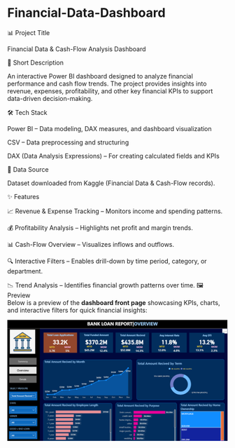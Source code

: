 # Financial-Data-Dashboard
📊 Project Title

Financial Data & Cash-Flow Analysis Dashboard

📌 Short Description

An interactive Power BI dashboard designed to analyze financial performance and cash flow trends. The project provides insights into revenue, expenses, profitability, and other key financial KPIs to support data-driven decision-making.

🛠️ Tech Stack

Power BI – Data modeling, DAX measures, and dashboard visualization

CSV – Data preprocessing and structuring

DAX (Data Analysis Expressions) – For creating calculated fields and KPIs

📂 Data Source

Dataset downloaded from Kaggle (Financial Data & Cash-Flow records).

✨ Features

📈 Revenue & Expense Tracking – Monitors income and spending patterns.

💰 Profitability Analysis – Highlights net profit and margin trends.

📊 Cash-Flow Overview – Visualizes inflows and outflows.

🔍 Interactive Filters – Enables drill-down by time period, category, or department.

📉 Trend Analysis – Identifies financial growth patterns over time.
🖼️ Preview  
Below is a preview of the **dashboard front page** showcasing KPIs, charts, and interactive filters for quick financial insights:  

![Dashboard Preview](https://github.com/Khushikumari-1920/Financial-Data-Dashboard/blob/main/Screenshot%202025-09-18%20204607.png)  

